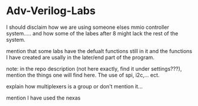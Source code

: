 # Adv-Verilog-Labs

I should disclaim how we are using someone elses mmio controller system..... and how some of the labes after 8 might lack the rest of the system.

mention that some labs have the defualt functions still in it and the functions I have created are usally in the later/end part of the program.

note: in the repo description (not here exactly, find it under settings???), mention the things one will find here. The use of spi, i2c,... ect.

explain how multiplexers is a group or don't mention it...

mention I have used the nexas
